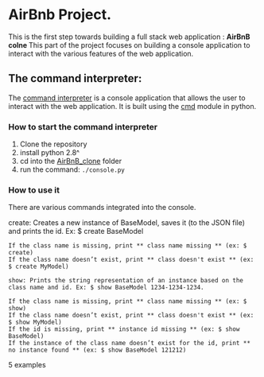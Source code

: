# AirBnb Project.
This is the first step towards building a full stack web application : <b>AirBnB colne </b>
This part of the project focuses on building a console application to interact with the various features of the web application.

## The command interpreter:
The [command interpreter](console.py) is a console application that allows the user to interact with the web application. It is built using the [cmd](https://docs.python.org/3/library/cmd.html) module in python.

### How to start the command interpreter
1. Clone the repository
2. install python 2.8^
3. cd into the [AirBnB_clone](.) folder
3. run the command: <code>./console.py</code>

### How to use it
There are various commands integrated into the console.

create: 
    Creates a new instance of BaseModel, saves it (to the JSON file) and prints the id. Ex: $ create BaseModel

    If the class name is missing, print ** class name missing ** (ex: $ create)
    If the class name doesn’t exist, print ** class doesn't exist ** (ex: $ create MyModel)

    show: Prints the string representation of an instance based on the class name and id. Ex: $ show BaseModel 1234-1234-1234.

    If the class name is missing, print ** class name missing ** (ex: $ show)
    If the class name doesn’t exist, print ** class doesn't exist ** (ex: $ show MyModel)
    If the id is missing, print ** instance id missing ** (ex: $ show BaseModel)
    If the instance of the class name doesn’t exist for the id, print ** no instance found ** (ex: $ show BaseModel 121212)




5        examples
